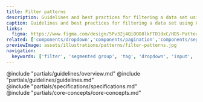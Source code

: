 ```yaml
---
title: Filter patterns
description: Guidelines and best practices for filtering a data set using Helios components.
caption: Guidelines and best practices for filtering a data set using Helios components.
links:
  figma: https://www.figma.com/design/5Pv32j4QiOOD8lkFTD1dxC/HDS-Patterns-v2.0?node-id=24-2&t=cpJowBg8aXp4qAG1-1
related: ['components/dropdown','components/pagination','components/segmented-group','patterns/table-multi-select']
previewImage: assets/illustrations/patterns/filter-patterns.jpg
navigation:
  keywords: ['filter', 'segmented group', 'tag', 'dropdown', 'input', 'data set', 'sidebar', 'bar']
---
```


<section data-tab="Guidelines">
  @include "partials/guidelines/overview.md"
  @include "partials/guidelines/guidelines.md"
</section>

<section data-tab="Specifications">
  @include "partials/specifications/specifications.md"
</section>

<section data-tab="Core concepts">
  @include "partials/core-concepts/core-concepts.md"
</section>
